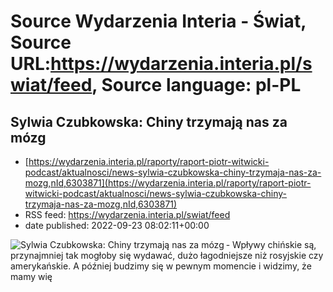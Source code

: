 # Source Wydarzenia Interia - Świat, Source URL:https://wydarzenia.interia.pl/swiat/feed, Source language: pl-PL

## Sylwia Czubkowska: Chiny trzymają nas za mózg
 - [https://wydarzenia.interia.pl/raporty/raport-piotr-witwicki-podcast/aktualnosci/news-sylwia-czubkowska-chiny-trzymaja-nas-za-mozg,nId,6303871](https://wydarzenia.interia.pl/raporty/raport-piotr-witwicki-podcast/aktualnosci/news-sylwia-czubkowska-chiny-trzymaja-nas-za-mozg,nId,6303871)
 - RSS feed: https://wydarzenia.interia.pl/swiat/feed
 - date published: 2022-09-23 08:02:11+00:00

<p><a href="https://wydarzenia.interia.pl/raporty/raport-piotr-witwicki-podcast/aktualnosci/news-sylwia-czubkowska-chiny-trzymaja-nas-za-mozg,nId,6303871"><img align="left" alt="Sylwia Czubkowska: Chiny trzymają nas za mózg" src="https://i.iplsc.com/sylwia-czubkowska-chiny-trzymaja-nas-za-mozg/000G3VP4A7420RUY-C321.jpg" /></a>- Wpływy chińskie są, przynajmniej tak mogłoby się wydawać, dużo łagodniejsze niż rosyjskie czy amerykańskie. A później budzimy się w pewnym momencie i widzimy, że mamy wię
